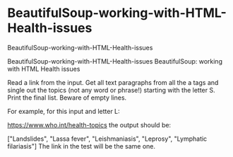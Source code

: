 # BeautifulSoup-working-with-HTML-Health-issues
BeautifulSoup-working-with-HTML-Health-issues

BeautifulSoup-working-with-HTML-Health-issues
BeautifulSoup: working with HTML Health issues

Read a link from the input. Get all text paragraphs from all the a tags and single out the topics (not any word or phrase!) starting with the letter S. Print the final list. Beware of empty lines.

For example, for this input and letter L:

https://www.who.int/health-topics the output should be:

["Landslides", "Lassa fever", "Leishmaniasis", "Leprosy", "Lymphatic filariasis"] The link in the test will be the same one.
